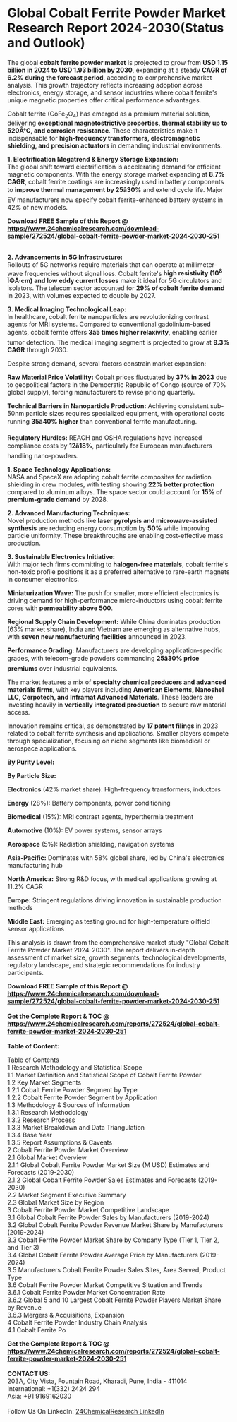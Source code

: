 <h1>Global Cobalt Ferrite Powder Market Research Report 2024-2030(Status and Outlook)</h1><p>The global <strong>cobalt ferrite powder market</strong> is projected to grow from <strong>USD 1.15 billion in 2024 to USD 1.93 billion by 2030</strong>, expanding at a steady <strong>CAGR of 6.2% during the forecast period</strong>, according to comprehensive market analysis. This growth trajectory reflects increasing adoption across electronics, energy storage, and sensor industries where cobalt ferrite's unique magnetic properties offer critical performance advantages.</p><p>Cobalt ferrite (CoFe<sub>2</sub>O<sub>4</sub>) has emerged as a premium material solution, delivering <strong>exceptional magnetostrictive properties, thermal stability up to 520Â°C, and corrosion resistance</strong>. These characteristics make it indispensable for <strong>high-frequency transformers, electromagnetic shielding, and precision actuators</strong> in demanding industrial environments.</p><p><strong>1. Electrification Megatrend &amp; Energy Storage Expansion:</strong><br>
The global shift toward electrification is accelerating demand for efficient magnetic components. With the energy storage market expanding at <strong>8.7% CAGR</strong>, cobalt ferrite coatings are increasingly used in battery components to <strong>improve thermal management by 25â30%</strong> and extend cycle life. Major EV manufacturers now specify cobalt ferrite-enhanced battery systems in 42% of new models.</p><div><b>Download FREE Sample of this Report @ 
            <a href="https://www.24chemicalresearch.com/download-sample/272524/global-cobalt-ferrite-powder-market-2024-2030-251">
            https://www.24chemicalresearch.com/download-sample/272524/global-cobalt-ferrite-powder-market-2024-2030-251</a></b></div><br><p><strong>2. Advancements in 5G Infrastructure:</strong><br>
Rollouts of 5G networks require materials that can operate at millimeter-wave frequencies without signal loss. Cobalt ferrite's <strong>high resistivity (10<sup>8</sup> Î©Â·cm) and low eddy current losses</strong> make it ideal for 5G circulators and isolators. The telecom sector accounted for <strong>29% of cobalt ferrite demand</strong> in 2023, with volumes expected to double by 2027.</p><p><strong>3. Medical Imaging Technological Leap:</strong><br>
In healthcare, cobalt ferrite nanoparticles are revolutionizing contrast agents for MRI systems. Compared to conventional gadolinium-based agents, cobalt ferrite offers <strong>3â5 times higher relaxivity</strong>, enabling earlier tumor detection. The medical imaging segment is projected to grow at <strong>9.3% CAGR</strong> through 2030.</p><p>Despite strong demand, several factors constrain market expansion:</p><p><strong>Raw Material Price Volatility:</strong> Cobalt prices fluctuated by <strong>37% in 2023</strong> due to geopolitical factors in the Democratic Republic of Congo (source of 70% global supply), forcing manufacturers to revise pricing quarterly.</p><p><strong>Technical Barriers in Nanoparticle Production:</strong> Achieving consistent sub-50nm particle sizes requires specialized equipment, with operational costs running <strong>35â40% higher</strong> than conventional ferrite manufacturing.</p><p><strong>Regulatory Hurdles:</strong> REACH and OSHA regulations have increased compliance costs by <strong>12â18%</strong>, particularly for European manufacturers handling nano-powders.</p><p><strong>1. Space Technology Applications:</strong><br>
NASA and SpaceX are adopting cobalt ferrite composites for radiation shielding in crew modules, with testing showing <strong>22% better protection</strong> compared to aluminum alloys. The space sector could account for <strong>15% of premium-grade demand</strong> by 2028.</p><p><strong>2. Advanced Manufacturing Techniques:</strong><br>
Novel production methods like <strong>laser pyrolysis and microwave-assisted synthesis</strong> are reducing energy consumption by <strong>50%</strong> while improving particle uniformity. These breakthroughs are enabling cost-effective mass production.</p><p><strong>3. Sustainable Electronics Initiative:</strong><br>
With major tech firms committing to <strong>halogen-free materials</strong>, cobalt ferrite's non-toxic profile positions it as a preferred alternative to rare-earth magnets in consumer electronics.</p><p><strong>Miniaturization Wave:</strong> The push for smaller, more efficient electronics is driving demand for high-performance micro-inductors using cobalt ferrite cores with <strong>permeability above 500</strong>.</p><p><strong>Regional Supply Chain Development:</strong> While China dominates production (63% market share), India and Vietnam are emerging as alternative hubs, with <strong>seven new manufacturing facilities</strong> announced in 2023.</p><p><strong>Performance Grading:</strong> Manufacturers are developing application-specific grades, with telecom-grade powders commanding <strong>25â30% price premiums</strong> over industrial equivalents.</p><p>The market features a mix of <strong>specialty chemical producers and advanced materials firms</strong>, with key players including <strong>American Elements, Nanoshel LLC, Cerpotech, and Inframat Advanced Materials</strong>. These leaders are investing heavily in <strong>vertically integrated production</strong> to secure raw material access.</p><p>Innovation remains critical, as demonstrated by <strong>17 patent filings</strong> in 2023 related to cobalt ferrite synthesis and applications. Smaller players compete through specialization, focusing on niche segments like biomedical or aerospace applications.</p><p><strong>By Purity Level:</strong></p><p><strong>By Particle Size:</strong></p><p><strong>Electronics</strong> (42% market share): High-frequency transformers, inductors</p><p><strong>Energy</strong> (28%): Battery components, power conditioning</p><p><strong>Biomedical</strong> (15%): MRI contrast agents, hyperthermia treatment</p><p><strong>Automotive</strong> (10%): EV power systems, sensor arrays</p><p><strong>Aerospace</strong> (5%): Radiation shielding, navigation systems</p><p><strong>Asia-Pacific:</strong> Dominates with 58% global share, led by China's electronics manufacturing hub</p><p><strong>North America:</strong> Strong R&amp;D focus, with medical applications growing at 11.2% CAGR</p><p><strong>Europe:</strong> Stringent regulations driving innovation in sustainable production methods</p><p><strong>Middle East:</strong> Emerging as testing ground for high-temperature oilfield sensor applications</p><p>This analysis is drawn from the comprehensive market study "Global Cobalt Ferrite Powder Market 2024-2030". The report delivers in-depth assessment of market size, growth segments, technological developments, regulatory landscape, and strategic recommendations for industry participants.</p><div><b>Download FREE Sample of this Report @ 
            <a href="https://www.24chemicalresearch.com/download-sample/272524/global-cobalt-ferrite-powder-market-2024-2030-251">
            https://www.24chemicalresearch.com/download-sample/272524/global-cobalt-ferrite-powder-market-2024-2030-251</a></b></div><br><div><b>Get the Complete Report & TOC @ 
            <a href="https://www.24chemicalresearch.com/reports/272524/global-cobalt-ferrite-powder-market-2024-2030-251">
            https://www.24chemicalresearch.com/reports/272524/global-cobalt-ferrite-powder-market-2024-2030-251</a></b></div><br>
            <b>Table of Content:</b><p>Table of Contents<br />
1 Research Methodology and Statistical Scope<br />
1.1 Market Definition and Statistical Scope of Cobalt Ferrite Powder<br />
1.2 Key Market Segments<br />
1.2.1 Cobalt Ferrite Powder Segment by Type<br />
1.2.2 Cobalt Ferrite Powder Segment by Application<br />
1.3 Methodology & Sources of Information<br />
1.3.1 Research Methodology<br />
1.3.2 Research Process<br />
1.3.3 Market Breakdown and Data Triangulation<br />
1.3.4 Base Year<br />
1.3.5 Report Assumptions & Caveats<br />
2 Cobalt Ferrite Powder Market Overview<br />
2.1 Global Market Overview<br />
2.1.1 Global Cobalt Ferrite Powder Market Size (M USD) Estimates and Forecasts (2019-2030)<br />
2.1.2 Global Cobalt Ferrite Powder Sales Estimates and Forecasts (2019-2030)<br />
2.2 Market Segment Executive Summary<br />
2.3 Global Market Size by Region<br />
3 Cobalt Ferrite Powder Market Competitive Landscape<br />
3.1 Global Cobalt Ferrite Powder Sales by Manufacturers (2019-2024)<br />
3.2 Global Cobalt Ferrite Powder Revenue Market Share by Manufacturers (2019-2024)<br />
3.3 Cobalt Ferrite Powder Market Share by Company Type (Tier 1, Tier 2, and Tier 3)<br />
3.4 Global Cobalt Ferrite Powder Average Price by Manufacturers (2019-2024)<br />
3.5 Manufacturers Cobalt Ferrite Powder Sales Sites, Area Served, Product Type<br />
3.6 Cobalt Ferrite Powder Market Competitive Situation and Trends<br />
3.6.1 Cobalt Ferrite Powder Market Concentration Rate<br />
3.6.2 Global 5 and 10 Largest Cobalt Ferrite Powder Players Market Share by Revenue<br />
3.6.3 Mergers & Acquisitions, Expansion<br />
4 Cobalt Ferrite Powder Industry Chain Analysis<br />
4.1 Cobalt Ferrite Po</p><div><b>Get the Complete Report & TOC @ 
            <a href="https://www.24chemicalresearch.com/reports/272524/global-cobalt-ferrite-powder-market-2024-2030-251">
            https://www.24chemicalresearch.com/reports/272524/global-cobalt-ferrite-powder-market-2024-2030-251</a></b></div><br><b>CONTACT US:</b><br>
            203A, City Vista, Fountain Road, Kharadi, Pune, India - 411014<br>
            International: +1(332) 2424 294<br>
            Asia: +91 9169162030 <br><br>
            Follow Us On LinkedIn: <a href="https://www.linkedin.com/company/24chemicalresearch/">24ChemicalResearch LinkedIn</a>